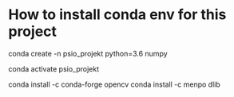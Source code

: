 # How to install conda env for this project
conda create -n psio_projekt python=3.6 numpy

conda activate psio_projekt

conda install -c conda-forge opencv
conda install -c menpo dlib